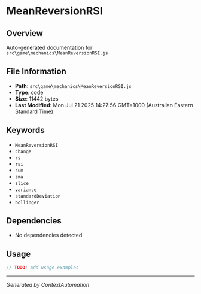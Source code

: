 # MeanReversionRSI

## Overview
Auto-generated documentation for `src\game\mechanics\MeanReversionRSI.js`

## File Information
- **Path**: `src\game\mechanics\MeanReversionRSI.js`
- **Type**: code
- **Size**: 11442 bytes
- **Last Modified**: Mon Jul 21 2025 14:27:56 GMT+1000 (Australian Eastern Standard Time)

## Keywords
- `MeanReversionRSI`
- `change`
- `rs`
- `rsi`
- `sum`
- `sma`
- `slice`
- `variance`
- `standardDeviation`
- `bollinger`

## Dependencies
- No dependencies detected

## Usage
```javascript
// TODO: Add usage examples
```

---
*Generated by ContextAutomation*
